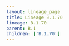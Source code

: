 ```yaml
---
layout: lineage_page
title: Lineage B.1.70
lineage: B.1.70
parent: B.1
children: ['B.1.70']
---
```


